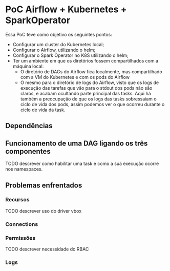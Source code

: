 # PoC Airflow + Kubernetes + SparkOperator

Essa PoC teve como objetivo os seguintes pontos:
- Configurar um cluster do Kubernetes local;
- Configurar o Airflow, utilizando o helm;
- Configurar o Spark Operator no K8S utilizando o helm;
- Ter um ambiente em que os diretórios fossem compartilhados com a máquina local:
  - O diretório de DAGs do Airflow fica localmente, mas compartilhado com a VM do Kubernetes e com os pods do Airflow
  - O mesmo para o diretório de logs do Airflow, visto que os logs de execução das tarefas que vão para o stdout dos pods não são claros, e acabam ocultando parte principal das tasks. Aqui há também a preocupação de que os logs das tasks sobressaiam o ciclo de vida dos pods, assim podemos ver o que ocorreu durante o ciclo de vida da task.


## Dependências

## Funcionamento de uma DAG ligando os três componentes

TODO descrever como habilitar uma task e como a sua execução ocorre nos namespaces.

## Problemas enfrentados

### Recursos

TODO descrever uso do driver vbox

### Connections

### Permissões

TODO descrever necessidade do RBAC

### Logs


